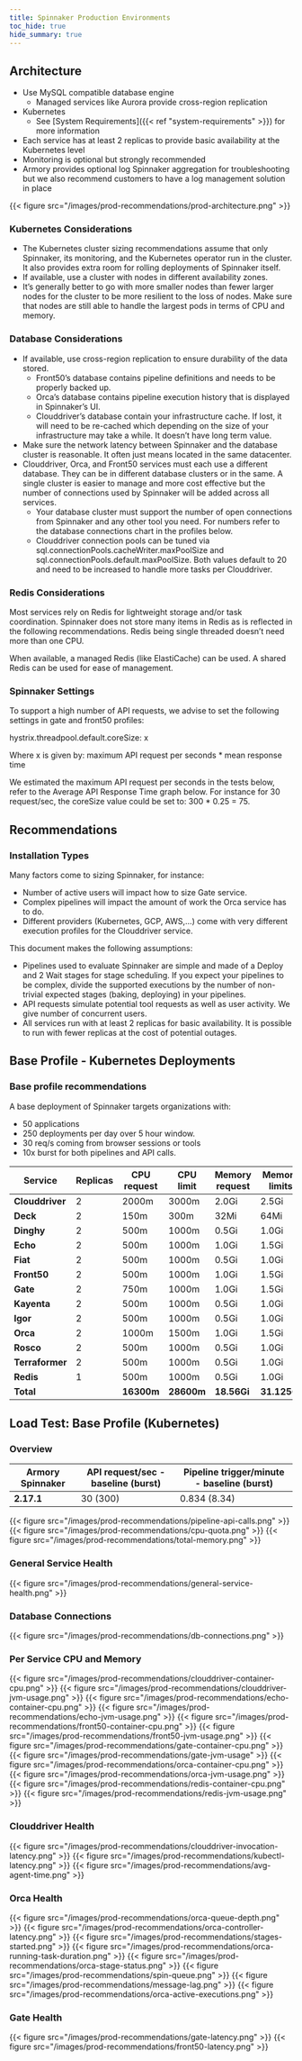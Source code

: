 ```yaml
---
title: Spinnaker Production Environments
toc_hide: true
hide_summary: true
---
```


## Architecture

- Use MySQL compatible database engine
  - Managed services like Aurora provide cross-region replication
- Kubernetes
  - See [System Requirements]({{< ref "system-requirements" >}}) for more information
- Each service has at least 2 replicas to provide basic availability at the Kubernetes level
- Monitoring is optional but strongly recommended
- Armory provides optional log Spinnaker aggregation for troubleshooting but we also recommend customers to have a log management solution in place

{{< figure src="/images/prod-recommendations/prod-architecture.png" >}}


### Kubernetes Considerations

- The Kubernetes cluster sizing recommendations assume that only Spinnaker, its monitoring, and the Kubernetes operator run in the cluster. It also provides extra room for rolling deployments of Spinnaker itself.
- If available, use a cluster with nodes in different availability zones.
- It’s generally better to go with more smaller nodes than fewer larger nodes for the cluster to be more resilient to the loss of nodes. Make sure that nodes are still able to handle the largest pods in terms of CPU and memory.

### Database Considerations

- If available, use cross-region replication to ensure durability of the data stored.
  - Front50’s database contains pipeline definitions and needs to be properly backed up.
  - Orca’s database contains pipeline execution history that is displayed in Spinnaker’s UI.
  - Clouddriver’s database contain your infrastructure cache. If lost, it will need to be re-cached which depending on the size of your infrastructure may take a while. It doesn’t have long term value.
- Make sure the network latency between Spinnaker and the database cluster is reasonable. It often just means located in the same datacenter.
- Clouddriver, Orca, and Front50 services must each use a different database. They can be in different database clusters or in the same. A single cluster is easier to manage and more cost effective but the number of connections used by Spinnaker will be added across all services.
  - Your database cluster must support the number of open connections from Spinnaker and any other tool you need. For numbers refer to the database connections chart in the profiles below.
  - Clouddriver connection pools can be tuned via sql.connectionPools.cacheWriter.maxPoolSize and sql.connectionPools.default.maxPoolSize. Both values default to 20 and need to be increased to handle more tasks per Clouddriver.

### Redis Considerations

Most services rely on Redis for lightweight storage and/or task coordination. Spinnaker does not store many items in Redis as is reflected in the following recommendations. Redis being single threaded doesn’t need more than one CPU.

When available, a managed Redis (like ElastiCache) can be used. A shared Redis can be used for ease of management.



### Spinnaker Settings

To support a high number of API requests, we advise to set the following settings in gate and front50 profiles:

hystrix.threadpool.default.coreSize: x

Where x is given by: maximum API request per seconds * mean response time

We estimated the maximum API request per seconds in the tests below, refer to the Average API Response Time graph below. For instance for 30 request/sec, the coreSize value could be set to: 300 * 0.25 = 75.



## Recommendations

### Installation Types

Many factors come to sizing Spinnaker, for instance:

- Number of active users will impact how to size Gate service.
- Complex pipelines will impact the amount of work the Orca service has to do.
- Different providers (Kubernetes, GCP, AWS,…) come with very different execution profiles for the Clouddriver service.

This document makes the following assumptions:

- Pipelines used to evaluate Spinnaker are simple and made of a Deploy and 2 Wait stages for stage scheduling. If you expect your pipelines to be complex, divide the supported executions by the number of non-trivial expected stages (baking, deploying) in your pipelines.
- API requests simulate potential tool requests as well as user activity. We give number of concurrent users.
- All services run with at least 2 replicas for basic availability. It is possible to run with fewer replicas at the cost of potential outages.

## Base Profile - Kubernetes Deployments

### Base profile recommendations

A base deployment of Spinnaker targets organizations with:

- 50 applications
- 250 deployments per day over 5 hour window.
- 30 req/s coming from browser sessions or tools
- 10x burst for both pipelines and API calls.



| **Service** | **Replicas** | **CPU request** | **CPU limit** | **Memory request** | **Memory limits** |
| --- | --- | --- | --- | --- | --- |
| **Clouddriver** | 2 | 2000m | 3000m | 2.0Gi | 2.5Gi |
| **Deck** | 2 | 150m | 300m | 32Mi | 64Mi |
| **Dinghy** | 2 | 500m | 1000m | 0.5Gi | 1.0Gi |
| **Echo** | 2 | 500m | 1000m | 1.0Gi | 1.5Gi |
| **Fiat** | 2 | 500m | 1000m | 0.5Gi | 1.0Gi |
| **Front50** | 2 | 500m | 1000m | 1.0Gi | 1.5Gi |
| **Gate** | 2 | 750m | 1000m | 1.0Gi | 1.5Gi |
| **Kayenta** | 2 | 500m | 1000m | 0.5Gi | 1.0Gi |
| **Igor** | 2 | 500m | 1000m | 0.5Gi | 1.0Gi |
| **Orca** | 2 | 1000m | 1500m | 1.0Gi | 1.5Gi |
| **Rosco** | 2 | 500m | 1000m | 0.5Gi | 1.0Gi |
| **Terraformer** | 2 | 500m | 1000m | 0.5Gi | 1.0Gi |
| **Redis** | 1 | 500m | 1000m | 0.5Gi | 1.0Gi |
| **Total** |  | **16300m** | **28600m** | **18.56Gi** | **31.125Gi** |





##  Load Test: Base Profile (Kubernetes)

### Overview

| **Armory Spinnaker** | **API request/sec - baseline (burst)** | **Pipeline trigger/minute - baseline (burst)** |
| --- | --- | --- |
| **2.17.1** | 30 (300) | 0.834 (8.34) |



{{< figure src="/images/prod-recommendations/pipeline-api-calls.png" >}}
{{< figure src="/images/prod-recommendations/cpu-quota.png" >}}
{{< figure src="/images/prod-recommendations/total-memory.png" >}}

### General Service Health


{{< figure src="/images/prod-recommendations/general-service-health.png" >}}


### Database Connections

{{< figure src="/images/prod-recommendations/db-connections.png" >}}

### Per Service CPU and Memory
{{< figure src="/images/prod-recommendations/clouddriver-container-cpu.png" >}}
{{< figure src="/images/prod-recommendations/clouddriver-jvm-usage.png" >}}
{{< figure src="/images/prod-recommendations/echo-container-cpu.png" >}}
{{< figure src="/images/prod-recommendations/echo-jvm-usage.png" >}}
{{< figure src="/images/prod-recommendations/front50-container-cpu.png" >}}
{{< figure src="/images/prod-recommendations/front50-jvm-usage.png" >}}
{{< figure src="/images/prod-recommendations/gate-container-cpu.png" >}}
{{< figure src="/images/prod-recommendations/gate-jvm-usage" >}}
{{< figure src="/images/prod-recommendations/orca-container-cpu.png" >}}
{{< figure src="/images/prod-recommendations/orca-jvm-usage.png" >}}
{{< figure src="/images/prod-recommendations/redis-container-cpu.png" >}}
{{< figure src="/images/prod-recommendations/redis-jvm-usage.png" >}}





### Clouddriver Health
{{< figure src="/images/prod-recommendations/clouddriver-invocation-latency.png" >}}
{{< figure src="/images/prod-recommendations/kubectl-latency.png" >}}
{{< figure src="/images/prod-recommendations/avg-agent-time.png" >}}


### Orca Health
{{< figure src="/images/prod-recommendations/orca-queue-depth.png" >}}
{{< figure src="/images/prod-recommendations/orca-controller-latency.png" >}}
{{< figure src="/images/prod-recommendations/stages-started.png" >}}
{{< figure src="/images/prod-recommendations/orca-running-task-duration.png" >}}
{{< figure src="/images/prod-recommendations/orca-stage-status.png" >}}
{{< figure src="/images/prod-recommendations/spin-queue.png" >}}
{{< figure src="/images/prod-recommendations/message-lag.png" >}}
{{< figure src="/images/prod-recommendations/orca-active-executions.png" >}}


### Gate Health

{{< figure src="/images/prod-recommendations/gate-latency.png" >}}
{{< figure src="/images/prod-recommendations/front50-latency.png" >}}